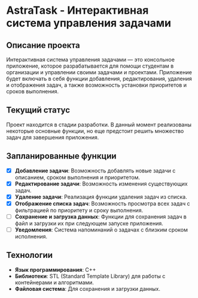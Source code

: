 # AstraTask - Интерактивная система управления задачами

## Описание проекта

Интерактивная система управления задачами — это консольное приложение, которое разрабатывается для помощи студентам в организации и управлении своими задачами и проектами. Приложение будет включать в себя функции добавления, редактирования, удаления и отображения задач, а также возможность установки приоритетов и сроков выполнения.

## Текущий статус

Проект находится в стадии разработки. В данный момент реализованы некоторые основные функции, но еще предстоит решить множество задач для завершения приложения.

## Запланированные функции

- [X] **Добавление задачи**: Возможность добавлять новые задачи с описанием, сроком выполнения и приоритетом.
- [X] **Редактирование задачи**: Возможность изменения существующих задач.
- [X] **Удаление задачи**: Реализация функции удаления задач из списка.
- [X] **Отображение списка задач**: Возможность просмотра всех задач с фильтрацией по приоритету и сроку выполнения.
- [ ] **Сохранение и загрузка данных**: Функции для сохранения задач в файл и загрузки их при следующем запуске приложения.
- [ ] **Уведомления**: Система напоминаний о задачах с близким сроком исполнения.

## Технологии

- **Язык программирования**: C++
- **Библиотеки**: STL (Standard Template Library) для работы с контейнерами и алгоритмами.
- **Файловая система**: Для сохранения и загрузки данных.

